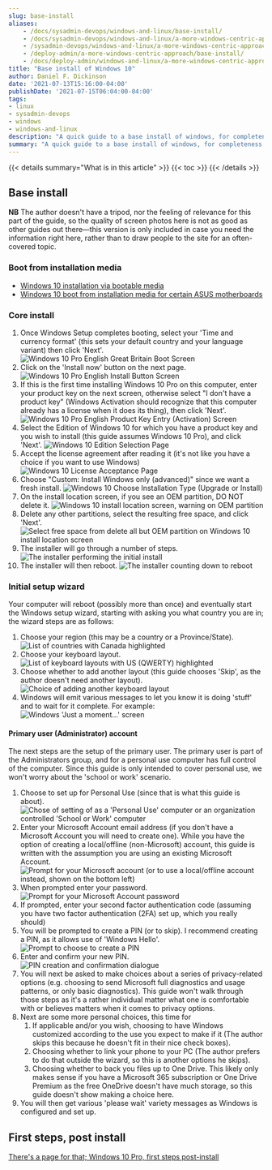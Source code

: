 ```yaml
---
slug: base-install
aliases:
    - /docs/sysadmin-devops/windows-and-linux/base-install/
    - /docs/sysadmin-devops/windows-and-linux/a-more-windows-centric-approach/base-install/
    - /sysadmin-devops/windows-and-linux/a-more-windows-centric-approach/base-install/
    - /deploy-admin/a-more-windows-centric-approach/base-install/
    - /docs/deploy-admin/windows-and-linux/a-more-windows-centric-approach/base-install/
title: "Base install of Windows 10"
author: Daniel F. Dickinson
date: '2021-07-13T15:16:00-04:00'
publishDate: '2021-07-15T06:04:00-04:00'
tags:
- linux
- sysadmin-devops
- windows
- windows-and-linux
description: "A quick guide to a base install of windows, for completeness."
summary: "A quick guide to a base install of windows, for completeness."
---
```


{{< details summary="What is in this article" >}}
{{< toc >}}
{{< /details >}}

## Base install

**NB** The author doesn't have a tripod, nor the feeling of relevance for this part of the guide, so the quality of screen photos here is not as good as other guides out there—this version is only included in case you need the information right here, rather than to draw people to the site for an often-covered topic.

### Boot from installation media

* [Windows 10 installation via bootable media](https://www.mychoicesoftware.com/pages/support-windows-10-installation-via-bootable-media)
* [Windows 10 boot from installation media for certain ASUS motherboards](https://www.asus.com/support/FAQ/1039507)

### Core install

1. Once Windows Setup completes booting, select your 'Time and currency format' (this sets your default country and your language variant) then click 'Next'.
   ![Windows 10 Pro English Great Britain Boot Screen](/assets/images/windows-10-install/win10pro-en-gb-boot-screen.png)
2. Click on the 'Install now' button on the next page.
   ![Windows 10 Pro English Install Button Screen](/assets/images/windows-10-install/win10pro-install-button.png)
3. If this is the first time installing Windows 10 Pro on this computer, enter your product key on the next screen, otherwise select "I don't have a product key" (Windows Activation should recognize that this computer already has a license when it does its thing), then click 'Next'.
   ![Windows 10 Pro English Product Key Entry (Activation) Screen](/assets/images/windows-10-install/win10pro-install-product-key-page.png)
4. Select the Edition of Windows 10 for which you have a product key and you wish to install (this guide assumes Windows 10 Pro), and click 'Next'.
   ![Windows 10 Edition Selection Page](/assets/images/windows-10-install/windows-edition-selection-screen.png)
5. Accept the license agreement after reading it (it's not like you have a choice if you want to use Windows)
   ![Windows 10 License Acceptance Page](/assets/images/windows-10-install/win10pro-license-agreement.png)
6. Choose "Custom: Install Windows only (advanced)" since we want a fresh install.
   ![Windows 10 Choose Installation Type (Upgrade or Install)](/assets/images/windows-10-install/win10pro-choose-install-not-upgrade.png)
7. On the install location screen, if you see an OEM partition, DO NOT delete it.
   ![Windows 10 install location screen, warning on OEM partition](/assets/images/windows-10-install/win10pro-hdd-pre-leave-oem-partition.png)
8. Delete any other partitions, select the resulting free space, and click 'Next'.
   ![Select free space from delete all but OEM partition on Windows 10 install location screen](/assets/images/windows-10-install/win10pro-install-location-page-delete-all-but-oem.png)
9. The installer will go through a number of steps.
   ![The installer performing the initial install](/assets/images/windows-10-install/win10pro-install-progress-screen.png)
10. The installer will then reboot.
   ![The installer counting down to reboot](/assets/images/windows-10-install/win10pro-install-countdown-to-reboot.png)

### Initial setup wizard

Your computer will reboot (possibly more than once) and eventually start the Windows setup wizard, starting with asking you what country you are in; the wizard steps are as follows:

1. Choose your region (this may be a country or a Province/State).
   ![List of countries with Canada highlighted](/assets/images/windows-10-install/win10pro-setup-wizard-01-country.png)
2. Choose your keyboard layout.
   ![List of keyboard layouts with US (QWERTY) highlighted](/assets/images/windows-10-install/win10pro-setup-wizard-02-keyboard.png)
3. Choose whether to add another layout (this guide chooses 'Skip', as the author doesn't need another layout).
   ![Choice of adding another keyboard layout](/assets/images/windows-10-install/win10pro-setup-wizard-03-another-keyboard-layout.png)
4. Windows will emit various messages to let you know it is doing 'stuff' and to wait for it complete. For example:
   ![Windows 'Just a moment...' screen](/assets/images/windows-10-install/win10pro-setup-wizard-04-please-wait.png)

#### Primary user (Administrator) account

The next steps are the setup of the primary user. The primary user is part of the Administrators group, and for a personal use computer has full control of the computer. Since this guide is only intended to cover personal use, we won't worry about the 'school or work' scenario.

1. Choose to set up for Personal Use (since that is what this guide is about).
   ![Chose of setting of as a 'Personal Use' computer or an organization controlled 'School or Work' computer](/assets/images/windows-10-install/win10pro-setup-wizard-05-choose-personal-use.png)
2. Enter your Microsoft Account email address (if you don't have a Microsoft Account you will need to create one). While you have the option of creating a local/offline (non-Microsoft) account, this guide is written with the assumption you are using an existing Microsoft Account.
   ![Prompt for your Microsoft account (or to use a local/offline account instead, shown on the bottom left)](/assets/images/windows-10-install/win10pro-setup-wizard-06-enter-your-microsoft-account-email-address.png)
3. When prompted enter your password.
   ![Prompt for your Microsoft Account password](/assets/images/windows-10-install/win10pro-setup-wizard-07-enter-your-password.png)
4. If prompted, enter your second factor authentication code (assuming you have two factor authentication (2FA) set up, which you really should)
5. You will be prompted to create a PIN (or to skip). I recommend creating a PIN, as it allows use of 'Windows Hello'.
   ![Prompt to choose to create a PIN](/assets/images/windows-10-install/win10pro-setup-wizard-08-prompt-to-create-a-pin.png)
6. Enter and confirm your new PIN.
   ![PIN creation and confirmation dialogue](/assets/images/windows-10-install/win10pro-setup-wizard-09-pin-creation-dialogue.png)
7. You will next be asked to make choices about a series of privacy-related options (e.g. choosing to send Microsoft full diagnostics and usage patterns, or only basic diagnostics). This guide won't walk through those steps as it's a rather individual matter what one is comfortable with or believes matters when it comes to privacy options.
8. Next are some more personal choices, this time for
   1. If applicable and/or you wish, choosing to have Windows customized according to the use you expect to make if it (The author skips this because he doesn't fit in their nice check boxes).
   2. Choosing whether to link your phone to your PC (The author prefers to do that outside the wizard, so this is another options he skips).
   3. Choosing whether to back you files up to One Drive.  This likely only makes sense if you have a Microsoft 365 subscription or One Drive Premium as the free OneDrive doesn't have much storage, so this guide doesn't show making a choice here.
9. You will then get various 'please wait' variety messages as Windows is configured and set up.

## First steps, post install

[There's a page for that; Windows 10 Pro, first steps post-install](first-steps-post-install.md)
